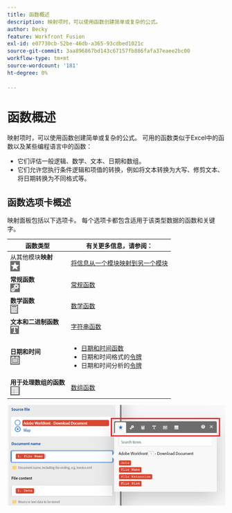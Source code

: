 ```yaml
---
title: 函数概述
description: 映射项时，可以使用函数创建简单或复杂的公式。
author: Becky
feature: Workfront Fusion
exl-id: e07730cb-52be-46db-a365-93cdbed1021c
source-git-commit: 3aa896867bd143c67157fb886fafa37eaee2bc00
workflow-type: tm+mt
source-wordcount: '181'
ht-degree: 0%

---
```


# 函数概述

映射项时，可以使用函数创建简单或复杂的公式。 可用的函数类似于Excel中的函数以及某些编程语言中的函数：

* 它们评估一般逻辑、数学、文本、日期和数组。
* 它们允许您执行条件逻辑和项值的转换，例如将文本转换为大写、修剪文本、将日期转换为不同格式等。

## 函数选项卡概述

映射面板包括以下选项卡。 每个选项卡都包含适用于该类型数据的函数和关键字。

| 函数类型 | 有关更多信息，请参阅： |
|---|---|
| 从其他模块&#x200B;**映射**<br>![&#x200B;从其他模块映射](assets/toolbar-icon-functions-you-map-from-other-modules.png) | [将信息从一个模块映射到另一个模块](/help/workfront-fusion/create-scenarios/map-data/map-data-from-one-to-another.md) |
| **常规函数**<br>![&#x200B;常规函数](assets/toolbar-icon-general-function.png) | [常规函数](/help/workfront-fusion/references/mapping-panel/functions/general-functions.md) |
| **数学函数**<br>![&#x200B;数学函数](assets/toolbar-icon-math-functions.png) | [数学函数](/help/workfront-fusion/references/mapping-panel/functions/math-functions.md) |
| **文本和二进制函数**<br>![&#x200B;字符串函数](assets/toolbar-icon-text&binary-functions.png) | [字符串函数](/help/workfront-fusion/references/mapping-panel/functions/string-functions.md) |
| **日期和时间** <br> ![日期和时间函数](assets/toolbar-icon-date&time-functions.png) | <ul><li>[日期和时间函数](/help/workfront-fusion/references/mapping-panel/functions/date-and-time-functions.md)</li><li>日期和时间格式的[令牌](/help/workfront-fusion/references/mapping-panel/functions/tokens-for-date-and-time-formatting.md)</li><li> 日期和时间分析的[令牌](/help/workfront-fusion/references/mapping-panel/functions/tokens-for-date-and-time-parsing.md)</li></ul> |
| **用于处理数组的函数**<br> ![数组函数](assets/toolbar-icon-functions-for-arrays.png) | [数组函数](/help/workfront-fusion/references/mapping-panel/functions/array-functions.md) |

![功能工具栏](assets/functions-toolbar-350x189.png)
